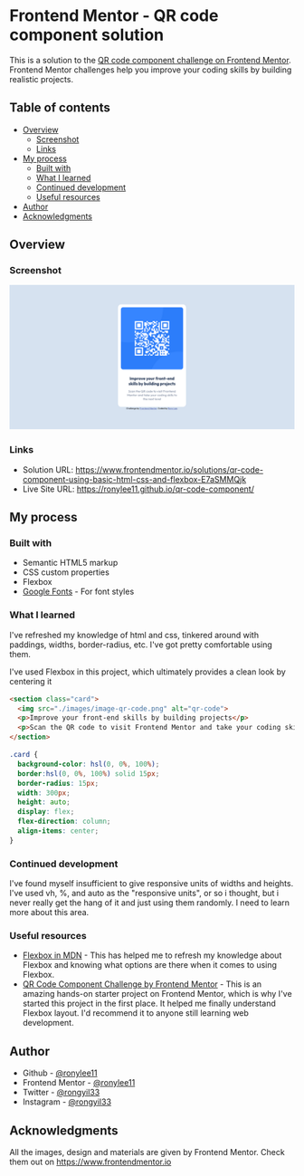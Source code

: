# Frontend Mentor - QR code component solution

This is a solution to the [QR code component challenge on Frontend Mentor](https://www.frontendmentor.io/challenges/qr-code-component-iux_sIO_H). Frontend Mentor challenges help you improve your coding skills by building realistic projects. 

## Table of contents

- [Overview](#overview)
  - [Screenshot](#screenshot)
  - [Links](#links)
- [My process](#my-process)
  - [Built with](#built-with)
  - [What I learned](#what-i-learned)
  - [Continued development](#continued-development)
  - [Useful resources](#useful-resources)
- [Author](#author)
- [Acknowledgments](#acknowledgments)

## Overview

### Screenshot

![](./images/screenshot.png)

### Links

- Solution URL: https://www.frontendmentor.io/solutions/qr-code-component-using-basic-html-css-and-flexbox-E7aSMMQjk
- Live Site URL: https://ronylee11.github.io/qr-code-component/

## My process

### Built with

- Semantic HTML5 markup
- CSS custom properties
- Flexbox
- [Google Fonts](https://fonts.google.com/) - For font styles

### What I learned

I've refreshed my knowledge of html and css, tinkered around with paddings, widths, border-radius, etc. I've got pretty comfortable using them. 

I've used Flexbox in this project, which ultimately provides a clean look by centering it

```html
<section class="card">
  <img src="./images/image-qr-code.png" alt="qr-code">
  <p>Improve your front-end skills by building projects</p>
  <p>Scan the QR code to visit Frontend Mentor and take your coding skills to the next level</p>
</section>
```
```css
.card {
  background-color: hsl(0, 0%, 100%);
  border:hsl(0, 0%, 100%) solid 15px;
  border-radius: 15px;
  width: 300px;
  height: auto;
  display: flex;
  flex-direction: column;
  align-items: center;
}
```

### Continued development

I've found myself insufficient to give responsive units of widths and heights. I've used vh, %, and auto as the "responsive units", or so i thought, but i never really get the hang of it and just using them randomly. I need to learn more about this area.

### Useful resources

- [Flexbox in MDN](https://developer.mozilla.org/en-US/docs/Learn/CSS/CSS_layout/Flexbox) - This has helped me to refresh my knowledge about Flexbox and knowing what options are there when it comes to using Flexbox.
- [QR Code Component Challenge by Frontend Mentor](https://www.frontendmentor.io/challenges/qr-code-component-iux_sIO_H) - This is an amazing hands-on starter project on Frontend Mentor, which is why I've started this project in the first place. It helped me finally understand Flexbox layout. I'd recommend it to anyone still learning web development.

## Author

- Github - [@ronylee11](https://github.com/ronylee11)
- Frontend Mentor - [@ronylee11](https://www.frontendmentor.io/profile/ronylee11)
- Twitter - [@rongyil33](https://twitter.com/rongyil33)
- Instagram - [@rongyil33](https://www.instagram.com/rongyil33/)

## Acknowledgments

All the images, design and materials are given by Frontend Mentor. Check them out on https://www.frontendmentor.io
